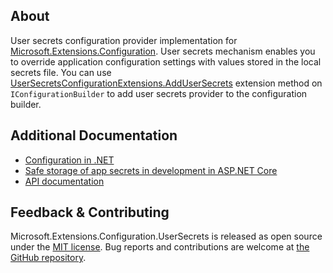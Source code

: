 ## About

<!-- A description of the package and where one can find more documentation -->

User secrets configuration provider implementation for [Microsoft.Extensions.Configuration](https://www.nuget.org/packages/Microsoft.Extensions.Configuration/). User secrets mechanism enables you to override application configuration settings with values stored in the local secrets file. You can use [UserSecretsConfigurationExtensions.AddUserSecrets](https://learn.microsoft.com/dotnet/api/microsoft.extensions.configuration.usersecretsconfigurationextensions.addusersecrets) extension method on `IConfigurationBuilder` to add user secrets provider to the configuration builder.

## Additional Documentation

<!-- Links to further documentation -->

* [Configuration in .NET](https://learn.microsoft.com/dotnet/core/extensions/configuration)
* [Safe storage of app secrets in development in ASP.NET Core](https://learn.microsoft.com/aspnet/core/security/app-secrets)
* [API documentation](https://learn.microsoft.com/dotnet/api/microsoft.extensions.configuration.usersecrets)

## Feedback & Contributing

<!-- How to provide feedback on this package and contribute to it -->

Microsoft.Extensions.Configuration.UserSecrets is released as open source under the [MIT license](https://licenses.nuget.org/MIT). Bug reports and contributions are welcome at [the GitHub repository](https://github.com/dotnet/runtime).